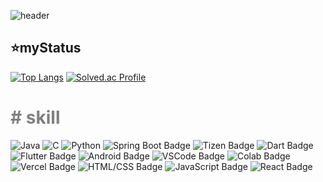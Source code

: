 ![header](https://capsule-render.vercel.app/api?type=waving&height=500&theme=dark&color=007FFF&text=welcome%20to%20starsong%20github!&fontColor=333333&fontSize=46&animation=twinkling)

## ⭐myStatus
[![Top Langs](https://github-readme-stats.vercel.app/api/top-langs/?username=kami1152&layout=compact)](https://github.com/anuraghazra/github-readme-stats)
[![Solved.ac Profile](http://mazassumnida.wtf/api/v2/generate_badge?boj=kami1152)](https://solved.ac/kami1152/)

# <span style="color: #808080;"># skill</span>

![Java](https://img.shields.io/badge/Java-007396.svg?&style=for-the-badge&logo=Java&logoColor=white)
![C](https://img.shields.io/badge/C-A8B9CC.svg?&style=for-the-badge&logo=C&logoColor=white)
![Python](https://img.shields.io/badge/Python-3776AB.svg?&style=for-the-badge&logo=Python&logoColor=blue)
![Spring Boot Badge](https://img.shields.io/badge/Spring%20Boot-6DB33F.svg?&style=for-the-badge&logo=Spring%20Boot&logoColor=white)
![Tizen Badge](https://img.shields.io/badge/Tizen-00B4FF.svg?&style=for-the-badge&logo=Tizen&logoColor=white)
![Dart Badge](https://img.shields.io/badge/Dart-0175C2.svg?&style=for-the-badge&logo=Dart&logoColor=white)
![Flutter Badge](https://img.shields.io/badge/Flutter-02569B.svg?&style=for-the-badge&logo=Flutter&logoColor=white)
![Android Badge](https://img.shields.io/badge/Android-3DDC84.svg?&style=for-the-badge&logo=Android&logoColor=white)
![VSCode Badge](https://img.shields.io/badge/VS%20Code-007ACC.svg?&style=for-the-badge&logo=Visual%20Studio%20Code&logoColor=white)
![Colab Badge](https://img.shields.io/badge/Google%20Colab-F9AB00.svg?&style=for-the-badge&logo=Google%20Colab&logoColor=white)
![Vercel Badge](https://img.shields.io/badge/Vercel-000000.svg?&style=for-the-badge&logo=Vercel&logoColor=white)
![HTML/CSS Badge](https://img.shields.io/badge/HTML%2FCSS-E34F26.svg?&style=for-the-badge&logo=HTML5&logoColor=white)
![JavaScript Badge](https://img.shields.io/badge/JavaScript-F7DF1E.svg?&style=for-the-badge&logo=JavaScript&logoColor=black)
![React Badge](https://img.shields.io/badge/React-61DAFB.svg?&style=for-the-badge&logo=React&logoColor=white)










